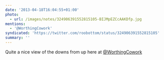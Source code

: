 ```yaml
---
date: '2013-04-18T16:04:55+01:00'
photo:
  - url: /images/notes/324906391552815105-BIJMpEZCcAAKDfp.jpg
mentions:
  - '@WorthingCowork'
syndicated: 'https://twitter.com/roobottom/status/324906391552815105'
summary: ''
---
```

Quite a nice view of the downs from up here at [@WorthingCowork](https://twitter.com/@WorthingCowork) 
